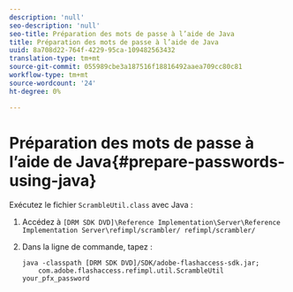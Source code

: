 ```yaml
---
description: 'null'
seo-description: 'null'
seo-title: Préparation des mots de passe à l’aide de Java
title: Préparation des mots de passe à l’aide de Java
uuid: 8a708d22-764f-4229-95ca-109482563432
translation-type: tm+mt
source-git-commit: 055989cbe3a187516f18816492aaea709cc80c81
workflow-type: tm+mt
source-wordcount: '24'
ht-degree: 0%

---
```



# Préparation des mots de passe à l’aide de Java{#prepare-passwords-using-java}

Exécutez le fichier `ScrambleUtil.class` avec Java :

1. Accédez à `[DRM SDK DVD]\Reference Implementation\Server\Reference Implementation Server\refimpl/scrambler/ refimpl/scrambler/`
1. Dans la ligne de commande, tapez :

   ```
   java -classpath [DRM SDK DVD]/SDK/adobe-flashaccess-sdk.jar;  
       com.adobe.flashaccess.refimpl.util.ScrambleUtil your_pfx_password
   ```

